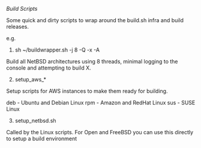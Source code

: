 
*Build Scripts*

Some quick and dirty scripts to wrap around the build.sh infra
and build releases.

e.g.

1. sh ~/buildwrapper.sh -j 8 -Q -x -A

Build all NetBSD architectures using 8 threads, minimal logging to the
console and attempting to build X.

2. setup_aws_*

Setup scripts for AWS instances to make them ready for building.

deb - Ubuntu and Debian Linux
rpm - Amazon and RedHat Linux
sus - SUSE Linux

3. setup_netbsd.sh

Called by the Linux scripts. For Open and FreeBSD you can use this
directly to setup a build environment

